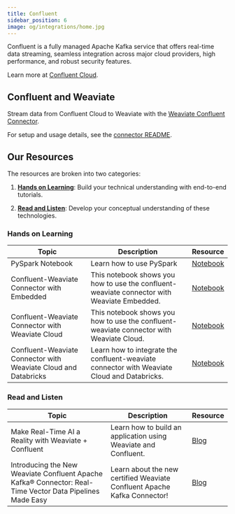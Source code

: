 ```yaml
---
title: Confluent
sidebar_position: 6
image: og/integrations/home.jpg
---
```


Confluent is a fully managed Apache Kafka service that offers real-time data streaming, seamless integration across major cloud providers, high performance, and robust security features.

Learn more at [Confluent Cloud](https://www.confluent.io/confluent-cloud/).

## Confluent and Weaviate
Stream data from Confluent Cloud to Weaviate with the [Weaviate Confluent Connector](https://github.com/weaviate/confluent-connector). 

For setup and usage details, see the [connector README](https://github.com/weaviate/confluent-connector/blob/main/README.md).


## Our Resources 
The resources are broken into two categories: 
1. [**Hands on Learning**](#hands-on-learning): Build your technical understanding with end-to-end tutorials.

2. [**Read and Listen**](#read-and-listen): Develop your conceptual understanding of these technologies.

### Hands on Learning

| Topic | Description | Resource | 
| --- | --- | --- |
| PySpark Notebook | Learn how to use PySpark | [Notebook](https://github.com/weaviate/confluent-connector/blob/main/notebooks/01_demo_pyspark.ipynb) |
| Confluent-Weaviate Connector with Embedded | This notebook shows you how to use the confluent-weaviate connector with Weaviate Embedded. | [Notebook](https://github.com/weaviate/confluent-connector/blob/main/notebooks/02_demo_confluent_weaviate.ipynb) |
| Confluent-Weaviate Connector with Weaviate Cloud | This notebook shows you how to use the confluent-weaviate connector with Weaviate Cloud. | [Notebook](https://github.com/weaviate/confluent-connector/blob/main/notebooks/03_demo_confluent_wcs.ipynb) |
| Confluent-Weaviate Connector with Weaviate Cloud and Databricks | Learn how to integrate the confluent-weaviate connector with Weaviate Cloud and Databricks. | [Notebook](https://github.com/weaviate/confluent-connector/blob/main/notebooks/04_demo_confluent_databricks.ipynb) |


### Read and Listen
| Topic | Description | Resource | 
| --- | --- | --- |
| Make Real-Time AI a Reality with Weaviate + Confluent | Learn how to build an application using Weaviate and Confluent. | [Blog](https://weaviate.io/blog/confluent-and-weaviate) |
| Introducing the New Weaviate Confluent Apache Kafka® Connector: Real-Time Vector Data Pipelines Made Easy | Learn about the new certified Weaviate Confluent Apache Kafka Connector! | [Blog](https://weaviate.io/blog/weaviate-apache-kafka-connector) |
